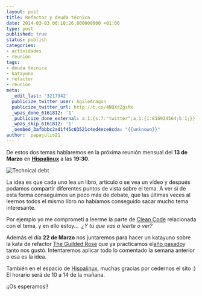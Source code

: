 ```yaml
---
layout: post
title: Refactor y deuda técnica
date: 2014-03-03 06:10:26.000000000 +01:00
type: post
published: true
status: publish
categories:
- actividades
- reunión
tags:
- deuda técnica
- katayuno
- refactor
- reunión
meta:
  _edit_last: '3217342'
  publicize_twitter_user: AgileAragon
  publicize_twitter_url: http://t.co/4NQXdZgsMx
  _wpas_done_6161812: '1'
  _publicize_done_external: a:1:{s:7:"twitter";a:1:{i:816924564;b:1;}}
  _wpas_skip_6161812: '1'
  _oembed_3afbbbc2ad1f45c03521c4ed4ece8cda: "{{unknown}}"
author:  papajulio21
---
```

De estos dos temas hablaremos en la próxima reunión mensual del **13 de
Marzo** en
**[Hispalinux](https://www.google.es/maps?q=Calle+San+Blas,+104,+Zaragoza&hl=es&sll=41.656746,-0.888028&sspn=0.006052,0.011362&oq=calle+san+blas+104,&hnear=Calle+San+Blas,+104,+50003+Zaragoza&t=m&z=16)**
a las **19:30**.

![Technical debt]({{site.baseurl}}/img/posts/Technical_Debt.png)

La idea es que cada uno lea un libro, artículo o se vea un vídeo y
después podamos compartir diferentes puntos de vista sobre el tema. A
ver si de esta forma conseguimos un poco más de debate, que las últimas
veces al leernos todos el mismo libro no habíamos conseguido sacar mucho
tema interesante.

Por ejemplo yo me comprometí a leerme la parte de [Clean
Code](https://www.google.es/search?q=Clean+code+book&client=ubuntu&hs=ftP&channel=fs&source=lnms&tbm=isch&sa=X&ei=cNARU-D8Ooea1AXZh4DoCw&ved=0CAkQ_AUoAQ&biw=1760&bih=881 "Clean Code")
relacionada con el tema, y en ello estoy...  *¿Y tú que vas a leerte o
ver?*

Además el día **22 de Marzo** nos juntaremos para hacer un
katayuno sobre la kata de
refactor [The Guilded
Rose](https://github.com/alexaitken/GildedRose_java) que ya practicamos
el[año
pasado](http://agile-aragon.org/2013/04/25/resultado-del-coding-dojo/)y
tanto nos gustó. Intentaremos aplicar todo lo comentado la semana
anterior o esa es la idea.

También en el espacio de [Hispalinux](http://hispalinux.es), muchas
gracias por cedernos el sito :) El horario será de 10 a 14 de la mañana.

¡¡Os esperamos!!
